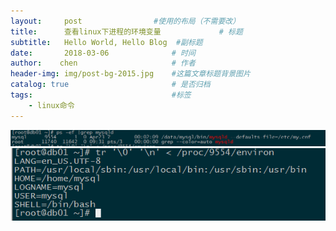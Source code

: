 ```yaml
---
layout:     post                #使用的布局（不需要改）
title:      查看linux下进程的环境变量             # 标题 
subtitle:   Hello World, Hello Blog  #副标题
date:       2018-03-06              # 时间
author:    chen                     # 作者
header-img: img/post-bg-2015.jpg    #这篇文章标题背景图片
catalog: true                       # 是否归档
tags:                               #标签
    - linux命令
---
```

![image](/img/ps.png)
![image](/img/ps2.png)